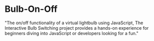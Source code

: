 # Bulb-On-Off
"The on/off functionality of a virtual lightbulb using JavaScript, The Interactive Bulb Switching project provides a hands-on experience for beginners diving into JavaScript or developers looking for a fun."
